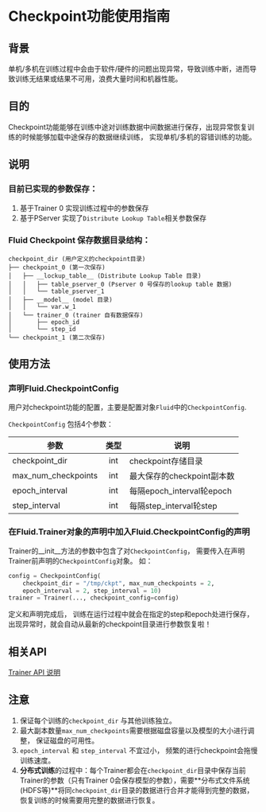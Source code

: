 # Checkpoint功能使用指南

## 背景
单机/多机在训练过程中会由于软件/硬件的问题出现异常，导致训练中断，进而导致训练无结果或结果不可用，浪费大量时间和机器性能。

## 目的
Checkpoint功能能够在训练中途对训练数据中间数据进行保存，出现异常恢复训练的时候能够加载中途保存的数据继续训练， 实现单机/多机的容错训练的功能。

## 说明
### 目前已实现的参数保存：
1. 基于Trainer 0 实现训练过程中的参数保存
2. 基于PServer 实现了```Distribute Lookup Table```相关参数保存
### Fluid Checkpoint 保存数据目录结构：

```
checkpoint_dir (用户定义的checkpoint目录)
├── checkpoint_0 (第一次保存)
│   ├── __lockup_table__ (Distribute Lookup Table 目录)
│   │   ├── table_pserver_0 (Pserver 0 号保存的lookup table 数据)
│   │   └── table_pserver_1
│   ├── __model__ (model 目录)
│   │   └── var.w_1
│   └── trainer_0 (trainer 自有数据保存)
│       ├── epoch_id
│       └── step_id
└── checkpoint_1 (第二次保存)
```

## 使用方法
### 声明Fluid.CheckpointConfig
用户对checkpoint功能的配置，主要是配置对象```Fluid```中的```CheckpointConfig```.

```CheckpointConfig``` 包括4个参数：

| 参数 | 类型 | 说明 | 
| - | :-: | - | 
| checkpoint_dir | int| checkpoint存储目录 | 
| max_num_checkpoints | int | 最大保存的checkpoint副本数 | 
| epoch_interval | int | 每隔epoch_interval轮epoch |
| step_interval | int | 每隔step_interval轮step |

### 在Fluid.Trainer对象的声明中加入Fluid.CheckpointConfig的声明
Trainer的__init__方法的参数中包含了对```CheckpointConfig```， 需要传入在声明Trainer前声明的```CheckpointConfig```对象。
如：
```python
config = CheckpointConfig(
    checkpoint_dir = "/tmp/ckpt", max_num_checkpoints = 2, 
    epoch_interval = 2, step_interval = 10)
trainer = Trainer(..., checkpoint_config=config)
```
定义和声明完成后， 训练在运行过程中就会在指定的step和epoch处进行保存，出现异常时，就会自动从最新的checkpoint目录进行参数恢复啦！

## 相关API
[Trainer API 说明](https://github.com/PaddlePaddle/Paddle/blob/develop/python/paddle/fluid/trainer.py)

## 注意
1. 保证每个训练的```checkpoint_dir``` 与其他训练独立。
2. 最大副本数量```max_num_checkpoints```需要根据磁盘容量以及模型的大小进行调整， 保证磁盘的可用性。
3. ```epoch_interval```  和 ```step_interval```  不宜过小， 频繁的进行checkpoint会拖慢训练速度。
4. **分布式训练**的过程中：每个Trainer都会在```checkpoint_dir```目录中保存当前Trainer的参数（只有Trainer 0会保存模型的参数），需要**分布式文件系统(HDFS等)**将同```checkpoint_dir```目录的数据进行合并才能得到完整的数据，恢复训练的时候需要用完整的数据进行恢复。
